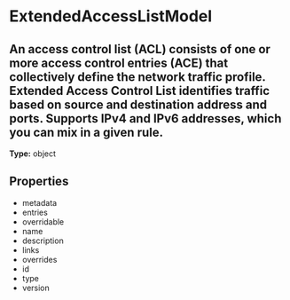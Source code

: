 # ExtendedAccessListModel

## An access control list (ACL) consists of one or more access control entries (ACE) that collectively define the network traffic profile. Extended Access Control List identifies traffic based on source and destination address and ports. Supports IPv4 and IPv6 addresses, which you can mix in a given rule.

**Type:** object

## Properties
* metadata
* entries
* overridable
* name
* description
* links
* overrides
* id
* type
* version
